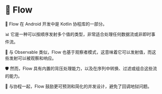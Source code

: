 # 🌊 Flow

🔹 Flow 在 Android 开发中是 Kotlin 协程库的一部分。

📊 它是一种可以按顺序发射多个值的类型，非常适合处理任何数据流或非即时事件流。

👀 与 Observable 类似，Flow 也基于观察者模式，这意味着它可以发射值，而这些发射可以被观察和响应。

🛡️ 然而，Flow 具有内置的背压处理能力，以及在序列中转换、过滤或组合这些流的能力。

🚀 与协程一起，Flow 鼓励更可预测和简化的并发设计，避免了回调地狱问题。
